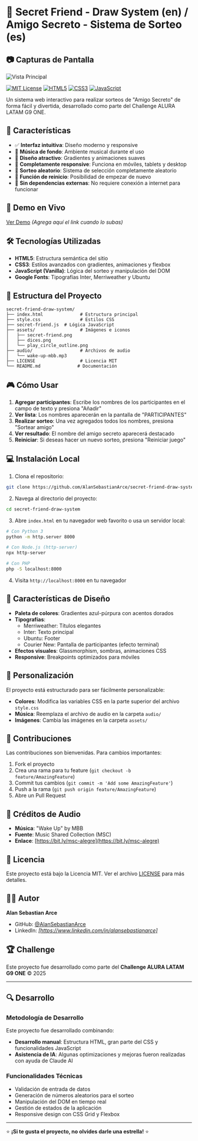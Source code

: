 # 🎁 Secret Friend - Draw System (en) / Amigo Secreto - Sistema de Sorteo (es)

## 📷 Capturas de Pantalla

![Vista Principal](screenshots/secret-friend-screenshot.png)

[![MIT License](https://img.shields.io/badge/License-MIT-green.svg)](https://choosealicense.com/licenses/mit/)
[![HTML5](https://img.shields.io/badge/html5-%23E34F26.svg?style=flat&logo=html5&logoColor=white)](https://developer.mozilla.org/en-US/docs/Web/HTML)
[![CSS3](https://img.shields.io/badge/css3-%231572B6.svg?style=flat&logo=css3&logoColor=white)](https://developer.mozilla.org/en-US/docs/Web/CSS)
[![JavaScript](https://img.shields.io/badge/javascript-%23323330.svg?style=flat&logo=javascript&logoColor=%23F7DF1E)](https://developer.mozilla.org/en-US/docs/Web/JavaScript)

Un sistema web interactivo para realizar sorteos de "Amigo Secreto" de forma fácil y divertida, desarrollado como parte del Challenge ALURA LATAM G9 ONE.

## 🌟 Características

- ✅ **Interfaz intuitiva**: Diseño moderno y responsive
- 🎵 **Música de fondo**: Ambiente musical durante el uso
- 🎨 **Diseño atractivo**: Gradientes y animaciones suaves
- 📱 **Completamente responsive**: Funciona en móviles, tablets y desktop
- 🎲 **Sorteo aleatorio**: Sistema de selección completamente aleatorio
- 🔄 **Función de reinicio**: Posibilidad de empezar de nuevo
- 💾 **Sin dependencias externas**: No requiere conexión a internet para funcionar

## 🚀 Demo en Vivo

[Ver Demo](https://github.com/AlanSebastianArce/secret-friend-draw-system) _(Agrega aquí el link cuando lo subas)_

## 🛠️ Tecnologías Utilizadas

- **HTML5**: Estructura semántica del sitio
- **CSS3**: Estilos avanzados con gradientes, animaciones y flexbox
- **JavaScript (Vanilla)**: Lógica del sorteo y manipulación del DOM
- **Google Fonts**: Tipografías Inter, Merriweather y Ubuntu

## 📁 Estructura del Proyecto

```
secret-friend-draw-system/
├── index.html              # Estructura principal
├── style.css               # Estilos CSS
├── secret-friend.js  # Lógica JavaScript
├── assets/                 # Imágenes e iconos
│   ├── secret-friend.png
│   ├── dices.png
│   └── play_circle_outline.png
├── audio/                  # Archivos de audio
│   └── wake-up-mbb.mp3
├── LICENSE                 # Licencia MIT
└── README.md              # Documentación
```

## 🎮 Cómo Usar

1. **Agregar participantes**: Escribe los nombres de los participantes en el campo de texto y presiona "Añadir"
2. **Ver lista**: Los nombres aparecerán en la pantalla de "PARTICIPANTES"
3. **Realizar sorteo**: Una vez agregados todos los nombres, presiona "Sortear amigo"
4. **Ver resultado**: El nombre del amigo secreto aparecerá destacado
5. **Reiniciar**: Si deseas hacer un nuevo sorteo, presiona "Reiniciar juego"

## 💻 Instalación Local

1. Clona el repositorio:
```bash
git clone https://github.com/AlanSebastianArce/secret-friend-draw-system.git
```

2. Navega al directorio del proyecto:
```bash
cd secret-friend-draw-system
```

3. Abre `index.html` en tu navegador web favorito o usa un servidor local:
```bash
# Con Python 3
python -m http.server 8000

# Con Node.js (http-server)
npx http-server

# Con PHP
php -S localhost:8000
```

4. Visita `http://localhost:8000` en tu navegador

## 🎨 Características de Diseño

- **Paleta de colores**: Gradientes azul-púrpura con acentos dorados
- **Tipografías**:
  - Merriweather: Títulos elegantes
  - Inter: Texto principal
  - Ubuntu: Footer
  - Courier New: Pantalla de participantes (efecto terminal)
- **Efectos visuales**: Glassmorphism, sombras, animaciones CSS
- **Responsive**: Breakpoints optimizados para móviles

## 🔧 Personalización

El proyecto está estructurado para ser fácilmente personalizable:

- **Colores**: Modifica las variables CSS en la parte superior del archivo `style.css`
- **Música**: Reemplaza el archivo de audio en la carpeta `audio/`
- **Imágenes**: Cambia las imágenes en la carpeta `assets/`

## 🤝 Contribuciones

Las contribuciones son bienvenidas. Para cambios importantes:

1. Fork el proyecto
2. Crea una rama para tu feature (`git checkout -b feature/AmazingFeature`)
3. Commit tus cambios (`git commit -m 'Add some AmazingFeature'`)
4. Push a la rama (`git push origin feature/AmazingFeature`)
5. Abre un Pull Request

## 🎵 Créditos de Audio

- **Música**: "Wake Up" by MBB
- **Fuente**: Music Shared Collection (MSC)
- **Enlace**: [https://bit.ly/msc-alegre](https://bit.ly/msc-alegre)

## 📝 Licencia

Este proyecto está bajo la Licencia MIT. Ver el archivo [LICENSE](LICENSE) para más detalles.

## 👨‍💻 Autor

**Alan Sebastian Arce**
- GitHub: [@AlanSebastianArce](https://github.com/AlanSebastianArce)
- LinkedIn: _[https://www.linkedin.com/in/alansebastianarce]_

## 🏆 Challenge

Este proyecto fue desarrollado como parte del **Challenge ALURA LATAM G9 ONE** © 2025

---

## 🔍 Desarrollo

### Metodología de Desarrollo
Este proyecto fue desarrollado combinando:
- **Desarrollo manual**: Estructura HTML, gran parte del CSS y funcionalidades JavaScript
- **Asistencia de IA**: Algunas optimizaciones y mejoras fueron realizadas con ayuda de Claude AI

### Funcionalidades Técnicas
- Validación de entrada de datos
- Generación de números aleatorios para el sorteo
- Manipulación del DOM en tiempo real
- Gestión de estados de la aplicación
- Responsive design con CSS Grid y Flexbox

---

⭐ **¡Si te gusta el proyecto, no olvides darle una estrella!** ⭐